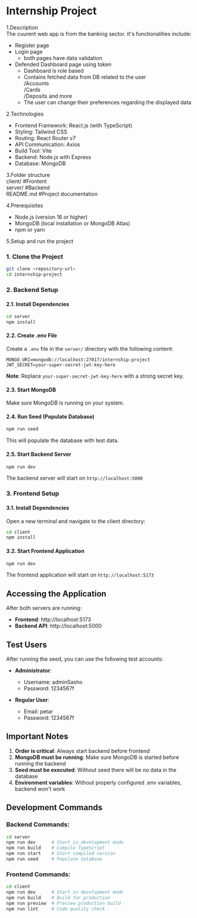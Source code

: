 ﻿# Internship Project

 1.Description  
 The cuurent web app is from the banking sector. It's functionalities include:  
 - Register page  
 - Login page  
   * both pages have data validation
 - Defended Dashboard page using token  
   * Dashboard is role based  
   * Contains fetched data from DB related to the user  
     /Accounts  
     /Cards  
     /Deposits and more  
   * The user can change their preferences regarding the displayed data  

 2.Technologies
 -	Frontend	Framework:	React.js	(with	TypeScript)
 -	Styling:	Tailwind	CSS
 -	Routing:	React	Router	v7
 -	API	Communication:	Axios
 -	Build	Tool:	Vite
 -	Backend:	Node.js	with	Express
 -	Database:	MongoDB

3.Folder structure  
client/ #Frontent  
server/ #Backend  
README.md #Project documentation  

4.Prerequisites  
- Node.js (version 16 or higher)  
- MongoDB (local installation or MongoDB Atlas)  
- npm or yarn  

5.Setup and run the project   

### 1. Clone the Project

```bash
git clone <repository-url>
cd internship-project
```

### 2. Backend Setup

#### 2.1. Install Dependencies

```bash
cd server
npm install
```

#### 2.2. Create .env File

Create a `.env` file in the `server/` directory with the following content:

```env
MONGO_URI=mongodb://localhost:27017/internship-project
JWT_SECRET=your-super-secret-jwt-key-here
```

**Note**: Replace `your-super-secret-jwt-key-here` with a strong secret key.

#### 2.3. Start MongoDB

Make sure MongoDB is running on your system.

#### 2.4. Run Seed (Populate Database)

```bash
npm run seed
```

This will populate the database with test data.

#### 2.5. Start Backend Server

```bash
npm run dev
```

The backend server will start on `http://localhost:5000`

### 3. Frontend Setup

#### 3.1. Install Dependencies

Open a new terminal and navigate to the client directory:

```bash
cd client
npm install
```

#### 3.2. Start Frontend Application

```bash
npm run dev
```

The frontend application will start on `http://localhost:5173`

## Accessing the Application

After both servers are running:

- **Frontend**: http://localhost:5173
- **Backend API**: http://localhost:5000

## Test Users

After running the seed, you can use the following test accounts:

- **Administrator**: 
  - Username: adminSasho
  - Password: 1234567f

- **Regular User**:
  - Email: petar 
  - Password: 1234567f

## Important Notes

1. **Order is critical**: Always start backend before frontend
2. **MongoDB must be running**: Make sure MongoDB is started before running the backend
3. **Seed must be executed**: Without seed there will be no data in the database
4. **Environment variables**: Without properly configured .env variables, backend won't work

## Development Commands

### Backend Commands:
```bash
cd server
npm run dev      # Start in development mode
npm run build    # Compile TypeScript
npm run start    # Start compiled version
npm run seed     # Populate database
```

### Frontend Commands:
```bash
cd client
npm run dev      # Start in development mode
npm run build    # Build for production
npm run preview  # Preview production build
npm run lint     # Code quality check
```



